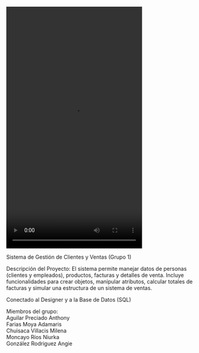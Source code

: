 <video src="https://github.com/anagpr17/Proyecto_Final/blob/main/video1631249558.mp4" width="360" height="640"> </video>


Sistema de Gestión de Clientes y Ventas (Grupo 1)

Descripción del Proyecto: El sistema permite manejar datos de personas (clientes y empleados), productos, facturas y detalles de venta. Incluye funcionalidades para crear objetos, manipular atributos, calcular totales de facturas y simular una estructura de un sistema de ventas.

Conectado al Designer y a la Base de Datos (SQL)

Miembros del grupo: </br>
Aguilar Preciado Anthony </br>
Farias Moya Adamaris </br>
Chuisaca Villacis Milena </br>
Moncayo Ríos Niurka </br>
González Rodriguez Angie </br>
